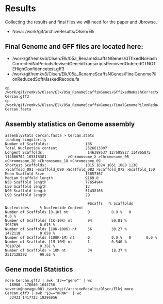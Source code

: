 # Results

Collecting the results and final files we will need for the paper and Jbrowse.

* Nova: /work/gif/archiveResults/Olsen/Elk

## Final Genome and GFF files are located here:


* /work/gif/remkv6/Olsen/Elk/05a_RenameScaffsNGenes/GTfixedNoHashCorrectedNoPeriodsRevisedGeneidTranscriptsRemovedOrderedGTNOTEHighConfidencetest.gff3
* /work/gif/remkv6/Olsen/Elk/05a_RenameScaffsNGenes/FinalGenomePilonReducedSoftMaskedRecode.fa

```
cp /work/gif/remkv6/Olsen/Elk/05a_RenameScaffsNGenes/GTfixedNoHashCorrectedNoPeriodsRevisedGeneidTranscriptsRemovedOrderedGTNOTEHighConfidencetest.gff3 Cercan.gff3
cp /work/gif/remkv6/Olsen/Elk/05a_RenameScaffsNGenes/FinalGenomePilonReducedSoftMaskedRecode.fa Cercan.fasta
```



## Assembly statistics on Genome assembly

```
assemblyStats Cercan.fasta > Cercan.stats
loading singularity
Number of Scaffolds:                 185
Total Nucleotide content             2526613007
Longest Scaffolds:                    146388637 127605827 114865875 114606702 105318381          >Chromosome_X >Chromosome_05 >Chromosome_20 >Chromosome_18 >Chromosome_09
Shortest Scaffolds:                  1015 1024 1061 1088 1138    >Scaffold_091 >Scaffold_090 >Scaffold_082 >Scaffold_072 >Scaffold_150
Mean Scaffold Size                   13657367
Median Scaffold length               9169.0
N50 Scaffold length                  77654944
L50 Scaffold length                  13
N90 Scaffold length                  51438166
L90 Scaffold length                  29

                                      #Scaffs   % Scaffolds      Nucleotides     % Nucleotide Content
Number of Scaffolds [0-1K) nt         0          0.0 %   0               0.0 %
Number of Scaffolds [1K-10K) nt       94         50.81 %         393769          0.015 %
Number of Scaffolds [10K-100K) nt     56         30.27 %         1472118         0.058 %
Number of Scaffolds [100K-1M) nt      0          0.0 %   0       0.0 %
Number of Scaffolds [1M-10M) nt       1          0.540 %         7618728         0.301 %
Number of Scaffolds > 10M nt          34         18.37 %         2517128392      99.62 %
```

## Gene model Statistics

```
more Cercan.gff3 | awk '$3=="gene"' | wc
  18960  170640 1644756
severin@novagpu001 /work/gif/archiveResults/Olsen/Elk$ more Cercan.gff3 | awk '$3=="mRNA"' | wc
  33433 1417723 18296056
```
